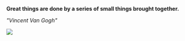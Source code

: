 **Great things are done by a series of small things brought together.**

*"Vincent Van Gogh"*

![](https://api.nosense.lol/ghvc/?username=cdfrm)